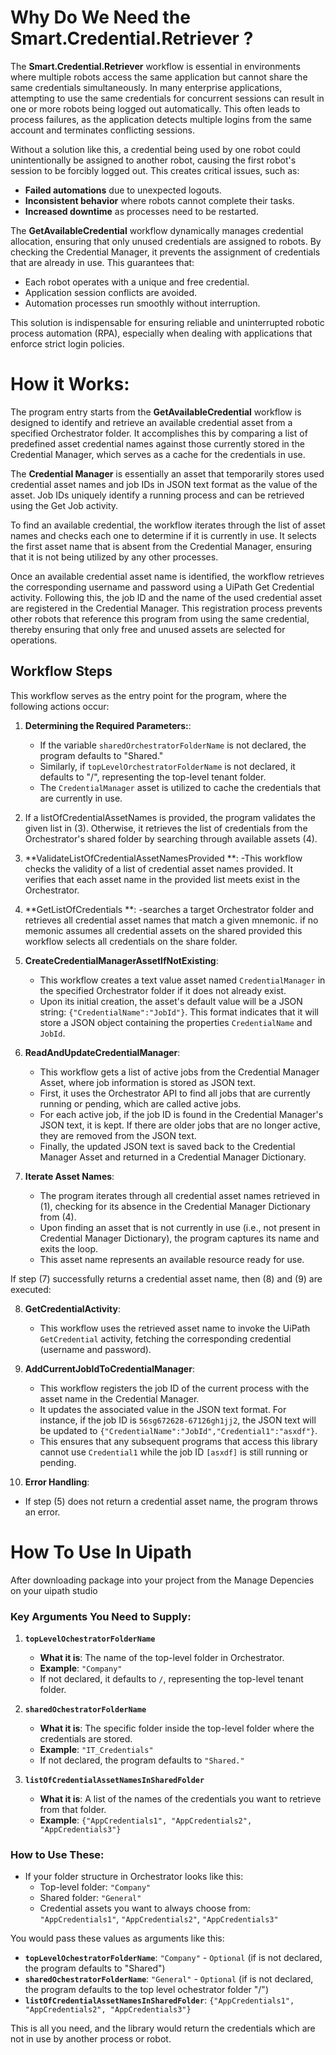# Why Do We Need the Smart.Credential.Retriever ?

The **Smart.Credential.Retriever** workflow is essential in environments where multiple robots access the same application but cannot share the same credentials simultaneously. In many enterprise applications, attempting to use the same credentials for concurrent sessions can result in one or more robots being logged out automatically. This often leads to process failures, as the application detects multiple logins from the same account and terminates conflicting sessions.

Without a solution like this, a credential being used by one robot could unintentionally be assigned to another robot, causing the first robot's session to be forcibly logged out. This creates critical issues, such as:
- **Failed automations** due to unexpected logouts.
- **Inconsistent behavior** where robots cannot complete their tasks.
- **Increased downtime** as processes need to be restarted.

The **GetAvailableCredential** workflow dynamically manages credential allocation, ensuring that only unused credentials are assigned to robots. By checking the Credential Manager, it prevents the assignment of credentials that are already in use. This guarantees that:
- Each robot operates with a unique and free credential.
- Application session conflicts are avoided.
- Automation processes run smoothly without interruption.

This solution is indispensable for ensuring reliable and uninterrupted robotic process automation (RPA), especially when dealing with applications that enforce strict login policies.

# How it Works:

The program entry starts from the **GetAvailableCredential** workflow is designed to identify and retrieve an available credential asset from a specified Orchestrator folder. It accomplishes this by comparing a list of predefined asset credential names against those currently stored in the Credential Manager, which serves as a cache for the credentials in use.

The **Credential Manager** is essentially an asset that temporarily stores used credential asset names and job IDs in JSON text format as the value of the asset. Job IDs uniquely identify a running process and can be retrieved using the Get Job activity.

To find an available credential, the workflow iterates through the list of asset names and checks each one to determine if it is currently in use. It selects the first asset name that is absent from the Credential Manager, ensuring that it is not being utilized by any other processes.

Once an available credential asset name is identified, the workflow retrieves the corresponding username and password using a UiPath Get Credential activity. Following this, the job ID and the name of the used credential asset are registered in the Credential Manager. This registration process prevents other robots that reference this program from using the same credential, thereby ensuring that only free and unused assets are selected for operations.

## Workflow Steps

This workflow serves as the entry point for the program, where the following actions occur:

1. **Determining the Required Parameters:**: 
   - If the variable `sharedOrchestratorFolderName` is not declared, the program defaults to "Shared."
   - Similarly, if `topLevelOrchestratorFolderName` is not declared, it defaults to "/", representing the top-level tenant folder. 
   - The `CredentialManager` asset is utilized to cache the credentials that are currently in use.

2. If a listOfCredentialAssetNames is provided, the program validates the given list in (3). Otherwise, it retrieves the list of credentials from the Orchestrator's shared folder by searching through available assets (4).

3. **ValidateListOfCredentialAssetNamesProvided **: 
   -This workflow checks the validity of a list of credential asset names provided. It verifies that each asset name in the provided list meets exist in the Orchestrator.

4. **GetListOfCredentials **: 
   -searches a target Orchestrator folder and retrieves all credential asset names that match a given mnemonic. if no memonic assumes all credential assets on the shared provided this workflow selects all credentials on the share folder.

5. **CreateCredentialManagerAssetIfNotExisting**: 
   - This workflow creates a text value asset named `CredentialManager` in the specified Orchestrator folder if it does not already exist. 
   - Upon its initial creation, the asset's default value will be a JSON string: `{"CredentialName":"JobId"}`. This format indicates that it will store a JSON object containing the properties `CredentialName` and `JobId`.

6. **ReadAndUpdateCredentialManager**: 
   - This workflow gets a list of active jobs from the Credential Manager Asset, where job information is stored as JSON text. 
   - First, it uses the Orchestrator API to find all jobs that are currently running or pending, which are called active jobs.
   - For each active job, if the job ID is found in the Credential Manager's JSON text, it is kept. If there are older jobs that are no longer active, they are removed from the JSON text. 
   - Finally, the updated JSON text is saved back to the Credential Manager Asset and returned in a Credential Manager Dictionary.

7. **Iterate Asset Names**: 
   - The program iterates through all credential asset names retrieved in (1), checking for its absence in the Credential Manager Dictionary from (4). 
   - Upon finding an asset that is not currently in use (i.e., not present in Credential Manager Dictionary), the program captures its name and exits the loop. 
   - This asset name represents an available resource ready for use.

If step (7) successfully returns a credential asset name, then (8) and (9) are executed:

8. **GetCredentialActivity**: 
   - This workflow uses the retrieved asset name to invoke the UiPath `GetCredential` activity, fetching the corresponding credential (username and password).

9. **AddCurrentJobIdToCredentialManager**: 
   - This workflow registers the job ID of the current process with the asset name in the Credential Manager. 
   - It updates the associated value in the JSON text format. For instance, if the job ID is `56sg672628-67126gh1jj2`, the JSON text will be updated to `{"CredentialName":"JobId","Credential1":"asxdf"}`. 
   - This ensures that any subsequent programs that access this library cannot use `Credential1` while the job ID `[asxdf]` is still running or pending.

10. **Error Handling**: 
   - If step (5) does not return a credential asset name, the program throws an error.


# How To Use In Uipath
After  downloading package into your project from the Manage Depencies on your uipath studio
### Key Arguments You Need to Supply:

1. **`topLevelOchestratorFolderName`**
   - **What it is**: The name of the top-level folder in Orchestrator.
   - **Example**: `"Company"`
   - If not declared, it defaults to `/`, representing the top-level tenant folder.

2. **`sharedOchestratorFolderName`**
   - **What it is**: The specific folder inside the top-level folder where the credentials are stored.
   - **Example**: `"IT_Credentials"`
   - If not declared, the program defaults to `"Shared."`

3. **`listOfCredentialAssetNamesInSharedFolder`**
   - **What it is**: A list of the names of the credentials you want to retrieve from that folder.
   - **Example**: `{"AppCredentials1", "AppCredentials2", "AppCredentials3"}`

### How to Use These:

- If your folder structure in Orchestrator looks like this:
  - Top-level folder: `"Company"`
  - Shared folder: `"General"`
  - Credential assets you want to always choose from: `"AppCredentials1"`, `"AppCredentials2"`, `"AppCredentials3"`

You would pass these values as arguments like this:
- **`topLevelOchestratorFolderName`**: `"Company"` - `Optional` (if is not declared, the program defaults to "Shared")
- **`sharedOchestratorFolderName`**: `"General"`   - `Optional` (if is not declared, the program defaults to the top level ochestrator folder "/")
- **`listOfCredentialAssetNamesInSharedFolder`**: `{"AppCredentials1", "AppCredentials2", "AppCredentials3"}`

This is all you need, and the library would return the credentials which are not in use by another process or robot.
```
